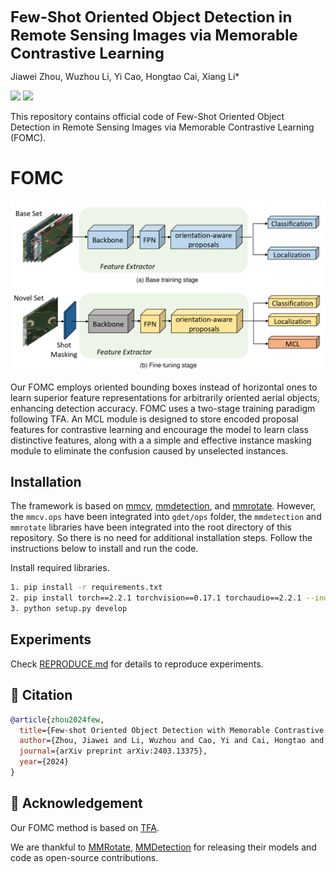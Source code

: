
<font size='5'>**Few-Shot Oriented Object Detection in Remote Sensing Images via Memorable Contrastive Learning**</font>

Jiawei Zhou, Wuzhou Li, Yi Cao, Hongtao Cai, Xiang Li*

<a href='https://github.com/BriFuture/fomc'><img src='https://img.shields.io/badge/Project-Page-Green'></a> <a href='https://arxiv.org/abs/2403.13375'><img src='https://img.shields.io/badge/Paper-Arxiv-red'></a>


This repository contains official code of Few-Shot Oriented Object Detection in Remote Sensing Images via Memorable Contrastive Learning (FOMC). 

# FOMC
<center>
    <img src="fig_overview.png" alt="The overall architecture of our proposed FOMC model.">
</center>

Our FOMC employs oriented bounding boxes instead of horizontal ones to learn superior feature representations for arbitrarily oriented aerial objects, enhancing detection accuracy. FOMC uses a two-stage training paradigm following TFA. An MCL module is designed to store encoded proposal features for contrastive learning and encourage the model to learn class distinctive features, along with a a simple and effective instance masking module to eliminate the confusion caused by unselected instances. 

## Installation

The framework is based on [mmcv](https://github.com/open-mmlab/mmcv), [mmdetection](https://github.com/open-mmlab/mmdetection), and [mmrotate](https://github.com/open-mmlab/mmrotate). However, the `mmcv.ops` have been integrated into `gdet/ops` folder, the `mmdetection` and `mmrotate` libraries have been integrated into the root directory of this repository. So there is no need for additional installation steps. Follow the instructions below to install and run the code.

Install required libraries.

```bash
1. pip install -r requirements.txt
2. pip install torch==2.2.1 torchvision==0.17.1 torchaudio==2.2.1 --index-url https://download.pytorch.org/whl/cu121
3. python setup.py develop
```

## Experiments
Check [REPRODUCE.md](REPRODUCE.md) for details to reproduce experiments.


## 📜 Citation

```bibtex
@article{zhou2024few,
  title={Few-shot Oriented Object Detection with Memorable Contrastive Learning in Remote Sensing Images},
  author={Zhou, Jiawei and Li, Wuzhou and Cao, Yi and Cai, Hongtao and Xia, Guisong and Li, Xiang},
  journal={arXiv preprint arXiv:2403.13375},
  year={2024}
}
```

## 🙏 Acknowledgement
Our FOMC method is based on [TFA](https://arxiv.org/abs/2003.06957).

We are thankful to [MMRotate](https://github.com/open-mmlab/mmrotate), [MMDetection](https://github.com/open-mmlab/mmdetection) for releasing their models and code as open-source contributions.

